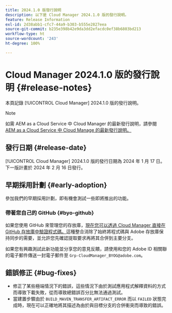 ```yaml
---
title: 2024.1.0 版發行說明
description: 以下是 Cloud Manager 2024.1.0 版的發行說明。
feature: Release Information
exl-id: 2d38abb1-cfc7-44a9-b303-b555e2827eea
source-git-commit: b235e398b42e9da3dd2efacdc0ef38b6803bd213
workflow-type: ht
source-wordcount: '243'
ht-degree: 100%

---
```



# Cloud Manager 2024.1.0 版的發行說明 {#release-notes}

本頁記錄 [!UICONTROL Cloud Manager] 2024.1.0 版的發行說明。

>[!NOTE]
>
>如需 AEM as a Cloud Service 中 Cloud Manager 的最新發行說明，請參閱 [AEM as a Cloud Service 中 Cloud Manage 的最新發行說明。](https://experienceleague.adobe.com/docs/experience-manager-cloud-service/content/implementing/using-cloud-manager/release-notes-cloud-manager/release-notes-cm-current.html)

## 發行日期 {#release-date}

[!UICONTROL Cloud Manager] 2024.1.0 版的發行日期為 2024 年 1 月 17 日。下一版計畫於 2024 年 2 月 16 日發行。

## 早期採用計劃 {#early-adoption}

參加我們的早期採用計劃，即有機會測試一些即將推出的功能。

### 帶著您自己的 GitHub {#byo-github}

如果您使用 GitHub 來管理您的存放庫，[現在您可以透過 Cloud Manager 直接在 GitHub 存放庫中驗證程式碼。](/help/managing-code/byo-github.md)這種整合消除了始終將程式碼與 Adobe 存放庫保持同步的需要，並允許您先確認提取要求再將其合併到主要分支。

如果您有興趣測試此新功能並分享您的意見反饋，請使用和您的 Adobe ID 相關聯的電子郵件傳送一封電子郵件至 `Grp-CloudManager_BYOG@adobe.com`。

## 錯誤修正 {#bug-fixes}

* 修正了某些極端情況下的錯誤，這些情況下由於測試應用程式解釋資料的方式而導致下載失敗，從而導致總錯誤百分比無法通過測試。
* 當建置步驟由於 `BUILD_MAVEN_TRANSFER_ARTIFACT_ERROR` 而以 `FAILED` 狀態完成時，現在可以正確地將其描述為由於與目標分支的合併衝突而導致的錯誤。
